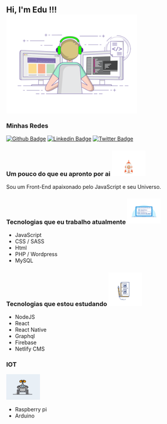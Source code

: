 <h2 style="text-aling:center;">Hi, I'm Edu !!!
  <br/>
<img src="https://raw.githubusercontent.com/eduardonk9999/eduardonk9999/master/assets/coding-freak.gif" style="max-width:100%;vertical-align: middle;" width="350" height=""> 
</h2>
  
  
<h3>Minhas Redes</h3>

[![Github Badge](https://img.shields.io/badge/-Github-000?style=flat-square&logo=Github&logoColor=white&link=https://github.com/eduardonk9999)](https://github.com/eduardonk9999)
[![Linkedin Badge](https://img.shields.io/badge/-LinkedIn-blue?style=flat-square&logo=Linkedin&logoColor=white&link=https://www.linkedin.com/in/eduardo-silva-537963160/)](https://www.linkedin.com/in/eduardo-silva-537963160/)
[![Twitter Badge](https://img.shields.io/badge/-Twitter-1ca0f1?style=flat-square&labelColor=1ca0f1&logo=twitter&logoColor=white&link=https://twitter.com/eduardo07js)](https://twitter.com/eduardo07js)


<h3>Um pouco do que eu apronto por ai <img src="https://raw.githubusercontent.com/eduardonk9999/eduardonk9999/master/assets/rocket.gif" style="max-width:100%;" width="90"> </h3>

<p>Sou um Front-End apaixonado pelo JavaScript e seu Universo.<p>

<h3> Tecnologias que eu trabalho atualmente <img src="https://raw.githubusercontent.com/eduardonk9999/eduardonk9999/master/assets/catwork.gif" style="max-width:100%;" width="90"> </h3>
<ul>
 <li>JavaScript</li>
<li>CSS / SASS</li>
<li>Html</li>
<li>PHP / Wordpress</li>
<li>MySQL</li>
</ul>  


<h3>Tecnologias que estou estudando <img src="https://raw.githubusercontent.com/eduardonk9999/eduardonk9999/master/assets/estudando.gif" style="max-width:100%;" width="90" height="90"> 
</h3>  
<ul>
  <li>NodeJS</li>
<li>React</li>
<li>React Native</li>
<li>Graphql</li>
<li>Firebase</li>
<li>Netlify CMS </li>
</ul>  

<h3>IOT  
   </h3>
   <img src="https://raw.githubusercontent.com/eduardonk9999/eduardonk9999/master/assets/wall-e.gif" style="max-width:100%;" width="90">
<ul>
  <li>Raspberry pi</li>
<li>Arduino</li>
</ul>  

